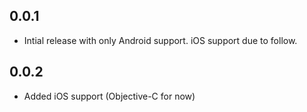 ## 0.0.1

* Intial release with only Android support. iOS support due to follow.

## 0.0.2

* Added iOS support (Objective-C for now)
